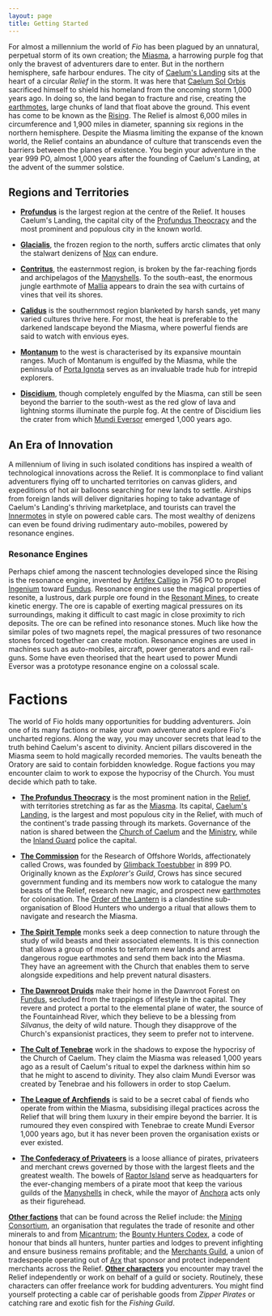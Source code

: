 ```yaml
---
layout: page
title: Getting Started
---
```


For almost a millennium the world of *Fio* has been plagued by an unnatural, perpetual storm of its own creation; the [Miasma](), a harrowing purple fog that only the bravest of adventurers dare to enter. But in the northern hemisphere, safe harbour endures. The city of [Caelum's Landing]() sits at the heart of a circular *Relief* in the storm. It was here that [Caelum Sol Orbis]() sacrificed himself to shield his homeland from the oncoming storm 1,000 years ago. In doing so, the land began to fracture and rise, creating the [earthmotes](), large chunks of land that float above the ground. This event has come to be known as the [Rising](). The Relief is almost 6,000 miles in circumference and 1,900 miles in diameter, spanning six regions in the northern hemisphere. Despite the Miasma limiting the expanse of the known world, the Relief contains an abundance of culture that transcends even the barriers between the planes of existence. You begin your adventure in the year 999 PO, almost 1,000 years after the founding of Caelum's Landing, at the advent of the summer solstice.

## Regions and Territories

- [**Profundus**]() is the largest region at the centre of the Relief. It houses Caelum's Landing, the capital city of the [Profundus Theocracy]() and the most prominent and populous city in the known world.

- [**Glacialis**](), the frozen region to the north, suffers arctic climates that only the stalwart denizens of [Nox]() can endure.

- [**Contritus**](), the easternmost region, is broken by the far-reaching fjords and archipelagos of the [Manyshells](). To the south-east, the enormous jungle earthmote of [Mallia]() appears to drain the sea with curtains of vines that veil its shores.

- [**Calidus**]() is the southernmost region blanketed by harsh sands, yet many varied cultures thrive here. For most, the heat is preferable to the darkened landscape beyond the Miasma, where powerful fiends are said to watch with envious eyes.

- [**Montanum**]() to the west is characterised by its expansive mountain ranges. Much of Montanum is engulfed by the Miasma, while the peninsula of [Porta Ignota]() serves as an invaluable trade hub for intrepid explorers.

- [**Discidium**](), though completely engulfed by the Miasma, can still be seen beyond the barrier to the south-west as the red glow of lava and lightning storms illuminate the purple fog. At the centre of Discidium lies the crater from which [Mundi Eversor]() emerged 1,000 years ago.

## An Era of Innovation

A millennium of living in such isolated conditions has inspired a wealth of technological innovations across the Relief. It is commonplace to find valiant adventurers flying off to uncharted territories on canvas gliders, and expeditions of hot air balloons searching for new lands to settle. Airships from foreign lands will deliver dignitaries hoping to take advantage of Caelum's Landing's thriving marketplace, and tourists can travel the [Innermotes]() in style on powered cable cars. The most wealthy of denizens can even be found driving rudimentary auto-mobiles, powered by resonance engines.

### Resonance Engines

Perhaps chief among the nascent technologies developed since the Rising is the resonance engine, invented by [Artifex Calligo]() in 756 PO to propel [Ingenium]() toward [Fundus](). Resonance engines use the magical properties of resonite, a lustrous, dark purple ore found in the [Resonant Mines](), to create kinetic energy. The ore is capable of exerting magical pressures on its surroundings, making it difficult to cast magic in close proximity to rich deposits. The ore can be refined into resonance stones. Much like how the similar poles of two magnets repel, the magical pressures of two resonance stones forced together can create motion. Resonance engines are used in machines such as auto-mobiles, aircraft, power generators and even rail-guns. Some have even theorised that the heart used to power Mundi Eversor was a prototype resonance engine on a colossal scale.

# Factions

The world of Fio holds many opportunities for budding adventurers. Join one of its many factions or make your own adventure and explore Fio's uncharted regions. Along the way, you may uncover secrets that lead to the truth behind Caelum's ascent to divinity. Ancient pillars discovered in the Miasma seem to hold magically recorded memories. The vaults beneath the Oratory are said to contain forbidden knowledge. Rogue factions you may encounter claim to work to expose the hypocrisy of the Church. You must decide which path to take.

- [**The Profundus Theocracy**]() is the most prominent nation in the [Relief](), with territories stretching as far as the [Miasma](). Its capital, [Caelum's Landing](), is the largest and most populous city in the Relief, with much of the continent's trade passing through its markets. Governance of the nation is shared between the [Church of Caelum]() and the [Ministry](), while the [Inland Guard]() police the capital.

- [**The Commission**]() for the Research of Offshore Worlds, affectionately called Crows, was founded by [Glimback Toestubber]() in 899 PO. Originally known as the *Explorer's Guild*, Crows has since secured government funding and its members now work to catalogue the many beasts of the Relief, research new magic, and prospect new [earthmotes]() for colonisation. The [Order of the Lantern]() is a clandestine sub-organisation of Blood Hunters who undergo a ritual that allows them to navigate and research the Miasma.

- [**The Spirit Temple**]() monks seek a deep connection to nature through the study of wild beasts and their associated elements. It is this connection that allows a group of monks to terraform new lands and arrest dangerous rogue earthmotes and send them back into the Miasma. They have an agreement with the Church that enables them to serve alongside expeditions and help prevent natural disasters.

- [**The Dawnroot Druids**]() make their home in the Dawnroot Forest on [Fundus](), secluded from the trappings of lifestyle in the capital. They revere and protect a portal to the elemental plane of water, the source of the Fountainhead River, which they believe to be a blessing from *Silvanus*, the deity of wild nature. Though they disapprove of the Church's expansionist practices, they seem to prefer not to intervene.

- [**The Cult of Tenebrae**]() work in the shadows to expose the hypocrisy of the Church of Caelum. They claim the Miasma was released 1,000 years ago as a result of Caelum's ritual to expel the darkness within him so that he might to ascend to divinity. They also claim Mundi Eversor was created by Tenebrae and his followers in order to stop Caelum.

- [**The League of Archfiends**]() is said to be a secret cabal of fiends who operate from within the Miasma, subsidising illegal practices across the Relief that will bring them luxury in their empire beyond the barrier. It is rumoured they even conspired with Tenebrae to create Mundi Eversor 1,000 years ago, but it has never been proven the organisation exists or ever existed.

- [**The Confederacy of Privateers**]() is a loose alliance of pirates, privateers and merchant crews governed by those with the largest fleets and the greatest wealth. The bowels of [Raptor Island]() serve as headquarters for the ever-changing members of a pirate moot that keep the various guilds of the [Manyshells]() in check, while the mayor of [Anchora]() acts only as their figurehead.

[**Other factions**]() that can be found across the Relief include: the [Mining Consortium](), an organisation that regulates the trade of resonite and other minerals to and from [Micantrum](); the [Bounty Hunters Codex](), a code of honour that binds all hunters, hunter parties and lodges to prevent infighting and ensure business remains profitable; and the [Merchants Guild](), a union of tradespeople operating out of [Arx]() that sponsor and protect independent merchants across the Relief. [**Other characters**]() you encounter may travel the Relief independently or work on behalf of a guild or society. Routinely, these characters can offer freelance work for budding adventurers. You might find yourself protecting a cable car of perishable goods from *Zipper Pirates* or catching rare and exotic fish for the *Fishing Guild*.

